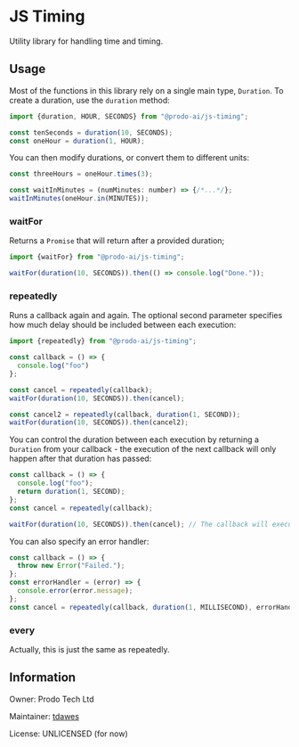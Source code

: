 # JS Timing

Utility library for handling time and timing.

## Usage

Most of the functions in this library rely on a single main type, `Duration`. To create a duration, use the `duration` method:

```javascript
import {duration, HOUR, SECONDS} from "@prodo-ai/js-timing";

const tenSeconds = duration(10, SECONDS);
const oneHour = duration(1, HOUR);
```

You can then modify durations, or convert them to different units:

```javascript
const threeHours = oneHour.times(3);

const waitInMinutes = (numMinutes: number) => {/*...*/};
waitInMinutes(oneHour.in(MINUTES));
```

### waitFor

Returns a `Promise` that will return after a provided duration;

```javascript
import {waitFor} from "@prodo-ai/js-timing";

waitFor(duration(10, SECONDS)).then(() => console.log("Done."));
```

### repeatedly

Runs a callback again and again. The optional second parameter specifies how much delay should be included between each execution:

```javascript
import {repeatedly} from "@prodo-ai/js-timing";

const callback = () => {
  console.log("foo")
};

const cancel = repeatedly(callback);
waitFor(duration(10, SECONDS)).then(cancel);

const cancel2 = repeatedly(callback, duration(1, SECOND));
waitFor(duration(10, SECONDS)).then(cancel2);
```

You can control the duration between each execution by returning a `Duration` from your callback - the execution of the next callback will only happen after that duration has passed:

```javascript
const callback = () => {
  console.log("foo");
  return duration(1, SECOND);
};
const cancel = repeatedly(callback);

waitFor(duration(10, SECONDS)).then(cancel); // The callback will executed
```

You can also specify an error handler:

```javascript
const callback = () => {
  throw new Error("Failed.");
};
const errorHandler = (error) => {
  console.error(error.message);
};
const cancel = repeatedly(callback, duration(1, MILLISECOND), errorHandler);
```

### every

Actually, this is just the same as repeatedly.


## Information

Owner: Prodo Tech Ltd

Maintainer: [tdawes](https://github.com/tdawes)

License: UNLICENSED (for now)
